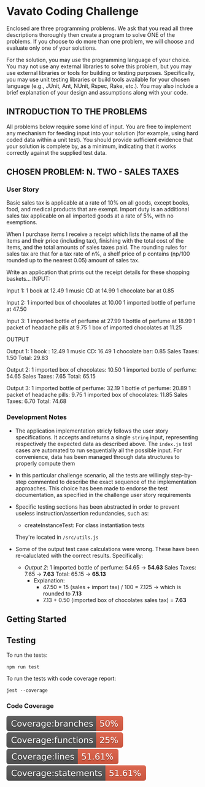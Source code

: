 # Vavato Coding Challenge

Enclosed are three programming problems. We ask that you read all three descriptions thoroughly then create a program to solve ONE of the problems. If you choose to do more than one problem, we will choose and evaluate only one of your solutions.

For the solution, you may use the programming language of your choice. You may not use any external libraries to solve this problem, but you may use external libraries or tools for building or testing purposes. Specifically, you may use unit testing libraries or build tools available for your chosen language (e.g., JUnit, Ant, NUnit, Rspec, Rake, etc.). You may also include a brief explanation of your design and assumptions along with your code.

## INTRODUCTION TO THE PROBLEMS

All problems below require some kind of input. You are free to implement any mechanism for feeding input into your solution (for example, using hard coded data within a unit test). You should provide sufficient evidence that your solution is complete by, as a minimum, indicating that it works correctly against the supplied test data.

## CHOSEN PROBLEM: N. TWO - SALES TAXES

### User Story

Basic sales tax is applicable at a rate of 10% on all goods, except books, food, and medical products that are exempt. Import duty is an additional sales tax applicable on all imported goods at a rate of 5%, with no exemptions.

When I purchase items I receive a receipt which lists the name of all the items and their price (including tax), finishing with the total cost of the items, and the total amounts of sales taxes paid. The rounding rules for sales tax are that for a tax rate of n%, a shelf price of p contains (np/100 rounded up to the nearest 0.05) amount of sales tax.

Write an application that prints out the receipt details for these shopping baskets… INPUT:

Input 1: 1 book at 12.49 1 music CD at 14.99 1 chocolate bar at 0.85

Input 2: 1 imported box of chocolates at 10.00 1 imported bottle of perfume at 47.50

Input 3: 1 imported bottle of perfume at 27.99 1 bottle of perfume at 18.99 1 packet of headache pills at 9.75 1 box of imported chocolates at 11.25

OUTPUT

Output 1: 1 book : 12.49 1 music CD: 16.49 1 chocolate bar: 0.85 Sales Taxes: 1.50 Total: 29.83

Output 2: 1 imported box of chocolates: 10.50 1 imported bottle of perfume: 54.65 Sales Taxes: 7.65 Total: 65.15

Output 3: 1 imported bottle of perfume: 32.19 1 bottle of perfume: 20.89 1 packet of headache pills: 9.75 1 imported box of chocolates: 11.85 Sales Taxes: 6.70 Total: 74.68

### Development Notes

- The application implementation stricly follows the user story specifications. It accepts and returns a single `string` input, representing respectively the expected data as described above. The `index.js` test cases are automated to run sequentially all the possible input. For convenience, data has been managed through data structures to properly compute them
- In this particular challenge scenario, all the tests are willingly step-by-step commented to describe the exact sequence of the implementation approaches. This choice has been made to endorse the test documentation, as specified in the challenge user story requirements
- Specific testing sections has been abstracted in order to prevent useless instruction/assertion redundancies, such as:

  - createInstanceTest: For class instantiation tests

  They're located in `/src/utils.js`

- Some of the output test case calculations were wrong. These have been re-caluclated with the correct results. Specifically:
  - _Output 2_: 1 imported bottle of perfume: 54.65 -> **54.63** Sales Taxes: 7.65 -> **7.63** Total: 65.15 -> **65.13**
    - Explanation:
      - 47.50 \* 15 (sales + import tax) / 100 = 7.125 -> which is rounded to **7.13**
      - 7.13 + 0.50 (imported box of chocolates sales tax) = **7.63**

## Getting Started

## Testing

To run the tests:

```
npm run test
```

To run the tests with code coverage report:

```
jest --coverage
```

### Code Coverage

![Branches](./coverage/badge-branches.svg 'Coverage - Branches') ![Branches](./coverage/badge-functions.svg 'Coverage - Functions') ![Branches](./coverage/badge-lines.svg 'Coverage - Lines') ![Branches](./coverage/badge-statements.svg 'Coverage - Statements')
